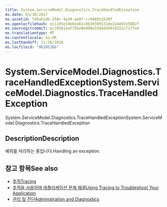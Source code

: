 ```yaml
---
title: System.ServiceModel.Diagnostics.TraceHandledException
ms.date: 03/30/2017
ms.assetid: fd9a62db-258c-4a39-ae8f-cc948912638f
ms.openlocfilehash: e11195e34b8e461c8630389131de2a4497e5082f
ms.sourcegitcommit: bc293b14af795e0e999e3304dd40c0222cf2ffe4
ms.translationtype: MT
ms.contentlocale: ko-KR
ms.lasthandoff: 11/26/2020
ms.locfileid: "96285306"
---
```

# <a name="systemservicemodeldiagnosticstracehandledexception"></a><span data-ttu-id="63f92-102">System.ServiceModel.Diagnostics.TraceHandledException</span><span class="sxs-lookup"><span data-stu-id="63f92-102">System.ServiceModel.Diagnostics.TraceHandledException</span></span>

<span data-ttu-id="63f92-103">System.ServiceModel.Diagnostics.TraceHandledException</span><span class="sxs-lookup"><span data-stu-id="63f92-103">System.ServiceModel.Diagnostics.TraceHandledException</span></span>  
  
## <a name="description"></a><span data-ttu-id="63f92-104">Description</span><span class="sxs-lookup"><span data-stu-id="63f92-104">Description</span></span>  

 <span data-ttu-id="63f92-105">예외를 처리하는 중입니다.</span><span class="sxs-lookup"><span data-stu-id="63f92-105">Handling an exception.</span></span>  
  
## <a name="see-also"></a><span data-ttu-id="63f92-106">참고 항목</span><span class="sxs-lookup"><span data-stu-id="63f92-106">See also</span></span>

- [<span data-ttu-id="63f92-107">추적</span><span class="sxs-lookup"><span data-stu-id="63f92-107">Tracing</span></span>](index.md)
- [<span data-ttu-id="63f92-108">추적을 사용하여 애플리케이션 문제 해결</span><span class="sxs-lookup"><span data-stu-id="63f92-108">Using Tracing to Troubleshoot Your Application</span></span>](using-tracing-to-troubleshoot-your-application.md)
- [<span data-ttu-id="63f92-109">관리 및 진단</span><span class="sxs-lookup"><span data-stu-id="63f92-109">Administration and Diagnostics</span></span>](../index.md)
